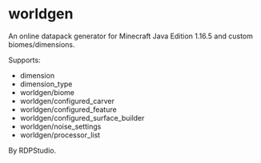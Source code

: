 # worldgen
An online datapack generator for Minecraft Java Edition 1.16.5 and custom biomes/dimensions.

Supports:
- dimension
- dimension_type
- worldgen/biome
- worldgen/configured_carver
- worldgen/configured_feature
- worldgen/configured_surface_builder
- worldgen/noise_settings
- worldgen/processor_list

By RDPStudio.
